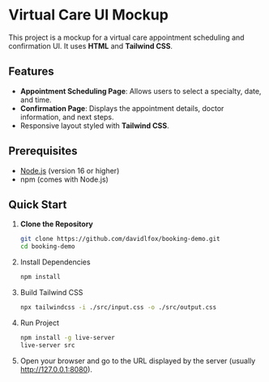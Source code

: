 # Virtual Care UI Mockup

This project is a mockup for a virtual care appointment scheduling and confirmation UI. It uses **HTML** and **Tailwind CSS**.

## Features
- **Appointment Scheduling Page**: Allows users to select a specialty, date, and time.
- **Confirmation Page**: Displays the appointment details, doctor information, and next steps.
- Responsive layout styled with **Tailwind CSS**.

## Prerequisites
- [Node.js](https://nodejs.org/) (version 16 or higher)
- npm (comes with Node.js)

## Quick Start

1. **Clone the Repository**
   ```bash
   git clone https://github.com/davidlfox/booking-demo.git
   cd booking-demo

2. Install Dependencies
   ```bash
   npm install

3. Build Tailwind CSS
   ```bash
   npx tailwindcss -i ./src/input.css -o ./src/output.css

4. Run Project
   ```bash
   npm install -g live-server
   live-server src

5. Open your browser and go to the URL displayed by the server (usually http://127.0.0.1:8080).
